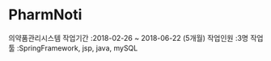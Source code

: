 # PharmNoti
의약품관리시스템
작업기간 :2018-02-26 ~ 2018-06-22 (5개월)
작업인원 :3명
작업 툴 :SpringFramework, jsp, java, mySQL
